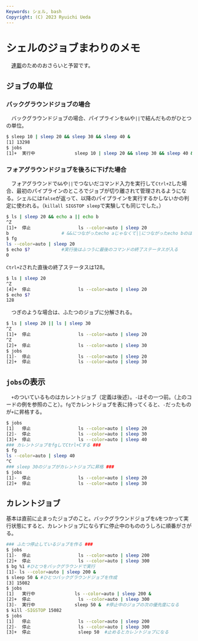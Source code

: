 ```yaml
---
Keywords: シェル, bash
Copyright: (C) 2023 Ryuichi Ueda
---
```


# シェルのジョブまわりのメモ 

　[連載](/?page=sd_rusty_bash)のためのおさらいと予習です。

## ジョブの単位

### バックグラウンドジョブの場合

　バックグラウンドジョブの場合、パイプラインを`&&`や`||`で結んだものがひとつの単位。

```bash
$ sleep 10 | sleep 20 && sleep 30 && sleep 40 &
[1] 13298
$ jobs
[1]+  実行中               sleep 10 | sleep 20 && sleep 30 && sleep 40 &
```

### フォアグラウンドジョブを後ろに下げた場合

　フォアグラウンドで`&&`や`||`でつないだコマンド入力を実行して`Ctrl+Z`した場合、最初のパイプラインのところでジョブが切り離されて管理されるようになる。シェルには`false`が返って、以降のパイプラインを実行するかしないかの判定に使われる。（`killall SIGSTOP sleep`で実験しても同じでした。）

```bash
$ ls | sleep 20 && echo a || echo b
^Z
[1]+  停止                  ls --color=auto | sleep 20
b                    # &&につながったecho aじゃなくて||につながったecho bのほうが実行される
$ fg
ls --color=auto | sleep 20
$ echo $?            #実行後はふつうに最後のコマンドの終了ステータスが入る
0
```

`Ctrl+Z`された直後の終了ステータスは128。

```bash
$ ls | sleep 20
^Z
[4]+  停止                  ls --color=auto | sleep 20
$ echo $?
128
```

　つぎのような場合は、ふたつのジョブに分解される。

```bash
$ ls | sleep 20 || ls | sleep 30
^Z
[1]+  停止                  ls --color=auto | sleep 20
^Z
[2]+  停止                  ls --color=auto | sleep 30
$ jobs
[1]-  停止                  ls --color=auto | sleep 20
[2]+  停止                  ls --color=auto | sleep 30
```


## `jobs`の表示

　`+`のついているものはカレントジョブ（定義は後述）。`-`はその一つ前。（上のコードの例を参照のこと）。`fg`でカレントジョブを表に持ってくると、`-`だったものが`+`に昇格する。

```bash
$ jobs
[1]   停止                  ls --color=auto | sleep 20
[2]-  停止                  ls --color=auto | sleep 30
[3]+  停止                  ls --color=auto | sleep 40
### カレントジョブをfgしてCtrl+Cする ###
$ fg
ls --color=auto | sleep 40
^C
### sleep 30のジョブがカレントジョブに昇格 ###
$ jobs
[1]-  停止                  ls --color=auto | sleep 20
[2]+  停止                  ls --color=auto | sleep 30
```

## カレントジョブ

基本は直前に止まったジョブのこと。バックグラウンドジョブを`&`をつかって実行状態にすると、カレントジョブにならずに停止中のもののうしろに順番がさがる。

```bash
### ふたつ停止しているジョブを作る ###
$ jobs
[1]-  停止                  ls --color=auto | sleep 200
[2]+  停止                  ls --color=auto | sleep 300
$ bg %1 #ひとつをバックグラウンドで実行
[1]- ls --color=auto | sleep 200 &
$ sleep 50 & #ひとつバックグラウンドジョブを作成
[3] 15082
$ jobs
[1]   実行中               ls --color=auto | sleep 200 &
[2]+  停止                  ls --color=auto | sleep 300
[3]-  実行中               sleep 50 &  #停止中のジョブの次の優先度になる
$ kill -SIGSTOP 15082
$ jobs
[1]   停止                  ls --color=auto | sleep 200
[2]-  停止                  ls --color=auto | sleep 300
[3]+  停止                  sleep 50  #止めるとカレントジョブになる
```



